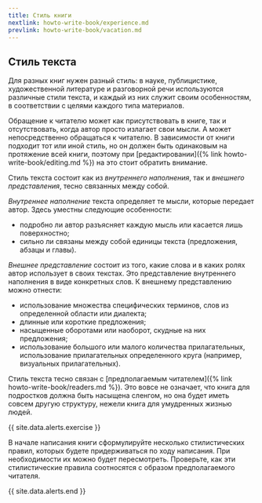 ```yaml
---
title: Стиль книги
nextlink: howto-write-book/experience.md
prevlink: howto-write-book/vacation.md
---
```


## Стиль текста

Для разных книг нужен разный стиль: в науке, публицистике,
художественной литературе и разговорной речи используются различные
стили текста, и каждый из них служит своим особенностям, в
соответствии с целями каждого типа материалов.

Обращение к читателю может как присутствовать в книге, так и
отсутствовать, когда автор просто излагает свои мысли.  А может
непосредственно обращаться к читателю.  В зависимости от книги
подходит тот или иной стиль, но он должен быть одинаковым на
протяжение всей книги, поэтому при [редактировании]({% link
howto-write-book/editing.md %}) на это стоит обратить внимание.

Стиль текста состоит как из *внутреннего наполнения*, так и *внешнего
представления*, тесно связанных между собой.

*Внутреннее наполнение* текста определяет те мысли, которые передает
автор.  Здесь уместны следующие особенности:
- подробно ли автор разъясняет каждую мысль или касается лишь
  поверхностно;
- сильно ли связаны между собой единицы текста (предложения, абзацы и
  главы).

*Внешнее представление* состоит из того, какие слова и в каких ролях
автор использует в своих текстах.  Это представление внутреннего
наполнения в виде конкретных слов.  К внешнему представлению можно
отнести:
- использование множества специфических терминов, слов из определенной
  области или диалекта;
- длинные или короткие предложения;
- насыщенные оборотами или наоборот, скудные на них предложения;
- использование большого или малого количества прилагательных,
  использование прилагательных определенного круга (например,
  визуальных прилагательных).

Стиль текста тесно связан с [предполагаемым читателем]({% link
howto-write-book/readers.md %}).  Это вовсе не означает, что книга для
подростков должна быть насыщена сленгом, но она будет иметь совсем
другую структуру, нежели книга для умудренных жизнью людей.

{{ site.data.alerts.exercise }}

В начале написания книги сформулируйте несколько стилистических
правил, которых будете придерживаться по ходу написания.  При
необходимости их можно будет пересмотреть.  Проверьте, как эти
стилистические правила соотносятся с образом предполагаемого читателя.

{{ site.data.alerts.end }}
